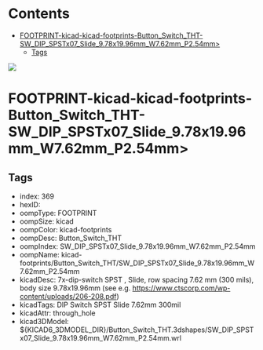 



Contents
========

* [FOOTPRINT-kicad-kicad-footprints-Button_Switch_THT-SW_DIP_SPSTx07_Slide_9.78x19.96mm_W7.62mm_P2.54mm>](#footprint-kicad-kicad-footprints-button_switch_tht-sw_dip_spstx07_slide_978x1996mm_w762mm_p254mm)
	* [Tags](#tags)
  
![][im]
# FOOTPRINT-kicad-kicad-footprints-Button_Switch_THT-SW_DIP_SPSTx07_Slide_9.78x19.96mm_W7.62mm_P2.54mm>

## Tags

- index: 369
- hexID: 
- oompType: FOOTPRINT
- oompSize: kicad
- oompColor: kicad-footprints
- oompDesc: Button_Switch_THT
- oompIndex: SW_DIP_SPSTx07_Slide_9.78x19.96mm_W7.62mm_P2.54mm
- oompName: kicad-footprints/Button_Switch_THT/SW_DIP_SPSTx07_Slide_9.78x19.96mm_W7.62mm_P2.54mm
- kicadDesc: 7x-dip-switch SPST , Slide, row spacing 7.62 mm (300 mils), body size 9.78x19.96mm (see e.g. https://www.ctscorp.com/wp-content/uploads/206-208.pdf)
- kicadTags: DIP Switch SPST Slide 7.62mm 300mil
- kicadAttr: through_hole
- kicad3DModel: ${KICAD6_3DMODEL_DIR}/Button_Switch_THT.3dshapes/SW_DIP_SPSTx07_Slide_9.78x19.96mm_W7.62mm_P2.54mm.wrl



[im]: image.png
